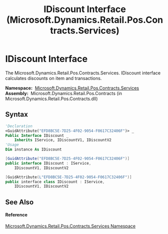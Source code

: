﻿---
title: IDiscount Interface (Microsoft.Dynamics.Retail.Pos.Contracts.Services)
TOCTitle: IDiscount Interface
ms:assetid: T:Microsoft.Dynamics.Retail.Pos.Contracts.Services.IDiscount
ms:mtpsurl: https://technet.microsoft.com/en-us/library/microsoft.dynamics.retail.pos.contracts.services.idiscount(v=AX.60)
ms:contentKeyID: 47344062
ms.date: 05/18/2015
mtps_version: v=AX.60
f1_keywords:
- Microsoft.Dynamics.Retail.Pos.Contracts.Services.IDiscount
dev_langs:
- CSharp
- C++
- VB
---

# IDiscount Interface

The Microsoft.Dynamics.Retail.Pos.Contracts.Services. IDiscount interface calculates discounts on item and transactions.

**Namespace:**  [Microsoft.Dynamics.Retail.Pos.Contracts.Services](microsoft-dynamics-retail-pos-contracts-services-namespace.md)  
**Assembly:**  Microsoft.Dynamics.Retail.Pos.Contracts (in Microsoft.Dynamics.Retail.Pos.Contracts.dll)

## Syntax

``` vb
'Declaration
<GuidAttribute("EFD8BC5E-7D25-4F02-9054-F0617C32406F")> _
Public Interface IDiscount _
    Inherits IService, IDiscountV1, IDiscountV2
'Usage
Dim instance As IDiscount
```

``` csharp
[GuidAttribute("EFD8BC5E-7D25-4F02-9054-F0617C32406F")]
public interface IDiscount : IService, 
    IDiscountV1, IDiscountV2
```

``` c++
[GuidAttribute(L"EFD8BC5E-7D25-4F02-9054-F0617C32406F")]
public interface class IDiscount : IService, 
    IDiscountV1, IDiscountV2
```

## See Also

#### Reference

[Microsoft.Dynamics.Retail.Pos.Contracts.Services Namespace](microsoft-dynamics-retail-pos-contracts-services-namespace.md)

